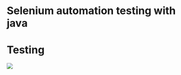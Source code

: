 #  Selenium automation  testing with java

# Testing

![](https://pbs.twimg.com/media/FZyriHqXwAAoprw?format=png&name=360x360)
